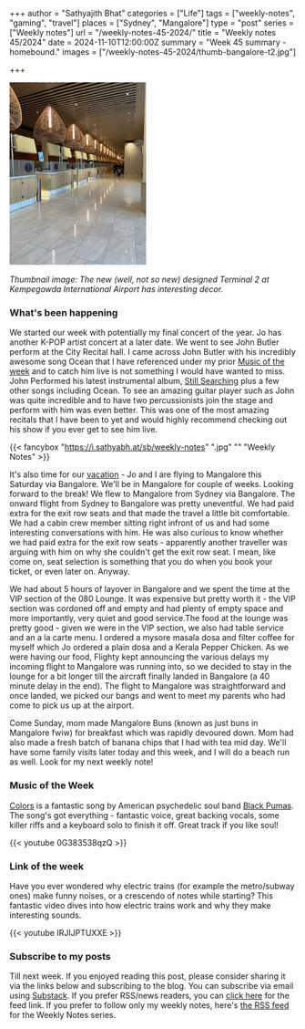 +++
author = "Sathyajith Bhat"
categories = ["Life"]
tags = ["weekly-notes", "gaming", "travel"]
places = ["Sydney", "Mangalore"]
type = "post"
series = ["Weekly notes"]
url = "/weekly-notes-45-2024/"
title = "Weekly notes 45/2024"
date = 2024-11-10T12:00:00Z
summary = "Week 45 summary - homebound."
images = ["/weekly-notes-45-2024/thumb-bangalore-t2.jpg"]

+++

![](thumb-bangalore-t2.jpg)

_Thumbnail image: The new (well, not so new) designed Terminal 2 at Kempegowda International Airport has interesting decor._ 

### What's been happening

We started our week with potentially my final concert of the year. Jo has another K-POP artist concert at a later date. We went to see John Butler perform at the City Recital hall. I came across John Butler with his incredibly awesome song Ocean that I have referenced under my prior [Music of the week](/weekly-notes-35-2024/) and to catch him live is not something I would have wanted to miss. John Performed his latest instrumental album, [Still Searching](https://open.spotify.com/album/4rGSui8BAT9L627KTqlZ6t?si=yMtD3lqQTte3MWSXDLIJvA) plus a few other songs including Ocean. To see an amazing guitar player such as John was quite incredible and to have two percussionists join the stage and perform with him was even better. This was one of the most amazing recitals that I have been to yet and would highly recommend checking out his show if you ever get to see him live.

{{< fancybox "https://i.sathyabh.at/sb/weekly-notes" ".jpg" "" "Weekly Notes" >}}

It's also time for our [vacation](/weekly-notes-44-2024/) - Jo and I are flying to Mangalore this Saturday via Bangalore. We'll be in Mangalore for couple of weeks. Looking forward to the break! We flew to Mangalore from Sydney via Bangalore. The onward flight from Sydney to Bangalore was pretty uneventful. We had paid extra for the exit row seats and that made the travel a little bit comfortable. We had a cabin crew member sitting right infront of us and had some interesting conversations with him. He was also curious to know whether we had paid extra for the exit row seats - apparently another traveller was arguing with him on why she couldn't get the exit row seat. I mean, like come on, seat selection is something that you do when you book your ticket, or even later on. Anyway.

We had about 5 hours of layover in Bangalore and we spent the time at the VIP section of the 080 Lounge. It was expensive but pretty worth it - the VIP section was cordoned off and empty and had plenty of empty space and more importantly, very quiet and good service.The food at the lounge was pretty good - given we were in the VIP section, we also had table service and an a la carte menu. I ordered a mysore masala dosa and filter coffee for myself which Jo ordered a plain dosa and a Kerala Pepper Chicken. As we were having our food, Flighty kept announcing the various delays my incoming flight to Mangalore was running into, so we decided to stay in the lounge for a bit longer till the aircraft finally landed in Bangalore (a 40 minute delay in the end). The flight to Mangalore was straightforward and once landed, we picked our bangs and went to meet my parents who had come to pick us up at the airport.

Come Sunday, mom made Mangalore Buns (known as just buns in Mangalore fwiw) for breakfast which was rapidly devoured down. Mom had also made a fresh batch of banana chips that I had with tea mid day. We'll have some family visits later today and this week, and I will do a beach run as well. Look for my next weekly note!

### Music of the Week

[Colors](https://www.youtube.com/watch?v=0G383538qzQ) is a fantastic song by American psychedelic soul band [Black Pumas](https://open.spotify.com/artist/6eU0jV2eEZ8XTM7EmlguK6?si=_IRJ6qB-RRa6UzxcGqKxDA). The song's got everything - fantastic voice, great backing vocals, some killer riffs and a keyboard solo to finish it off. Great track if you like soul!

  {{< youtube 0G383538qzQ >}}

### Link of the week

Have you ever wondered why electric trains (for example the metro/subway ones) make funny noises, or a crescendo of notes while starting? This fantastic video dives into how electric trains work and why they make interesting sounds. 

  {{< youtube IRJIJPTUXXE >}}

### Subscribe to my posts

Till next week. If you enjoyed reading this post, please consider sharing it via the links below and subscribing to the blog. You can subscribe via email using [Substack](https://sathyabhat.substack.com/). If you prefer RSS/news readers, you can [click here](https://sathyabh.at/index.xml) for the feed link. If you prefer to follow only my weekly notes, here's [the RSS feed](https://sathyabh.at/series/weekly-notes/index.xml) for the Weekly Notes series. 
